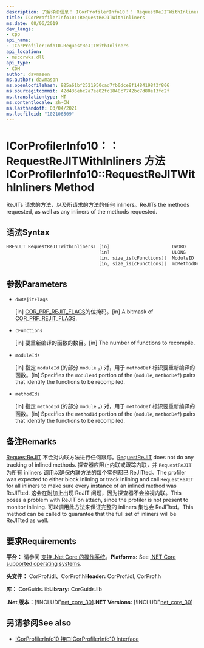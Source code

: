 ```yaml
---
description: 了解详细信息： ICorProfilerInfo10：： RequestReJITWithInliners 方法
title: ICorProfilerInfo10::RequestReJITWithInliners
ms.date: 08/06/2019
dev_langs:
- cpp
api_name:
- ICorProfilerInfo10.RequestReJITWithInliners
api_location:
- mscorwks.dll
api_type:
- COM
author: davmason
ms.author: davmason
ms.openlocfilehash: 925a61bf2521950cad7fb0dce8f1484198f3f806
ms.sourcegitcommit: 42d436ebc2a7ee02fc1848c7742bc7d80e13fc2f
ms.translationtype: MT
ms.contentlocale: zh-CN
ms.lasthandoff: 03/04/2021
ms.locfileid: "102106509"
---
```

# <a name="icorprofilerinfo10requestrejitwithinliners-method"></a><span data-ttu-id="a30a5-103">ICorProfilerInfo10：： RequestReJITWithInliners 方法</span><span class="sxs-lookup"><span data-stu-id="a30a5-103">ICorProfilerInfo10::RequestReJITWithInliners Method</span></span>

<span data-ttu-id="a30a5-104">ReJITs 请求的方法，以及所请求的方法的任何 inliners。</span><span class="sxs-lookup"><span data-stu-id="a30a5-104">ReJITs the methods requested, as well as any inliners of the methods requested.</span></span>

## <a name="syntax"></a><span data-ttu-id="a30a5-105">语法</span><span class="sxs-lookup"><span data-stu-id="a30a5-105">Syntax</span></span>

```cpp
HRESULT RequestReJITWithInliners( [in]                       DWORD       dwRejitFlags,
                                  [in]                       ULONG       cFunctions,
                                  [in, size_is(cFunctions)]  ModuleID    moduleIds[],
                                  [in, size_is(cFunctions)]  mdMethodDef methodIds[]);
```

## <a name="parameters"></a><span data-ttu-id="a30a5-106">参数</span><span class="sxs-lookup"><span data-stu-id="a30a5-106">Parameters</span></span>

- `dwRejitFlags`

  <span data-ttu-id="a30a5-107">\[in] [COR_PRF_REJIT_FLAGS](cor-prf-rejit-flags-enumeration.md)的位掩码。</span><span class="sxs-lookup"><span data-stu-id="a30a5-107">\[in] A bitmask of [COR_PRF_REJIT_FLAGS](cor-prf-rejit-flags-enumeration.md).</span></span>

- `cFunctions`

  <span data-ttu-id="a30a5-108">\[in] 要重新编译的函数的数目。</span><span class="sxs-lookup"><span data-stu-id="a30a5-108">\[in] The number of functions to recompile.</span></span>

- `moduleIds`

  <span data-ttu-id="a30a5-109">\[in] 指定 `moduleId` (的部分 `module` ，) 对，用于 `methodDef` 标识要重新编译的函数。</span><span class="sxs-lookup"><span data-stu-id="a30a5-109">\[in] Specifies the `moduleId` portion of the (`module`, `methodDef`) pairs that identify the functions to be recompiled.</span></span>

- `methodIds`

  <span data-ttu-id="a30a5-110">\[in] 指定 `methodId` (的部分 `module` ，) 对，用于 `methodDef` 标识要重新编译的函数。</span><span class="sxs-lookup"><span data-stu-id="a30a5-110">\[in] Specifies the `methodId` portion of the (`module`, `methodDef`) pairs that identify the functions to be recompiled.</span></span>

## <a name="remarks"></a><span data-ttu-id="a30a5-111">备注</span><span class="sxs-lookup"><span data-stu-id="a30a5-111">Remarks</span></span>

<span data-ttu-id="a30a5-112">[RequestReJIT](icorprofilerinfo4-requestrejit-method.md) 不会对内联方法进行任何跟踪。</span><span class="sxs-lookup"><span data-stu-id="a30a5-112">[RequestReJIT](icorprofilerinfo4-requestrejit-method.md) does not do any tracking of inlined methods.</span></span> <span data-ttu-id="a30a5-113">探查器应阻止内联或跟踪内联，并 `RequestReJIT` 为所有 inliners 调用以确保内联方法的每个实例都已 ReJITted。</span><span class="sxs-lookup"><span data-stu-id="a30a5-113">The profiler was expected to either block inlining or track inlining and call `RequestReJIT` for all inliners to make sure every instance of an inlined method was ReJITted.</span></span> <span data-ttu-id="a30a5-114">这会在附加上出现 ReJIT 问题，因为探查器不会监视内联。</span><span class="sxs-lookup"><span data-stu-id="a30a5-114">This poses a problem with ReJIT on attach, since the profiler is not present to monitor inlining.</span></span> <span data-ttu-id="a30a5-115">可以调用此方法来保证完整的 inliners 集也会 ReJITted。</span><span class="sxs-lookup"><span data-stu-id="a30a5-115">This method can be called to guarantee that the full set of inliners will be ReJITted as well.</span></span>

## <a name="requirements"></a><span data-ttu-id="a30a5-116">要求</span><span class="sxs-lookup"><span data-stu-id="a30a5-116">Requirements</span></span>

<span data-ttu-id="a30a5-117">**平台：** 请参阅 [支持 .Net Core 的操作系统](../../../core/install/windows.md?pivots=os-windows)。</span><span class="sxs-lookup"><span data-stu-id="a30a5-117">**Platforms:** See [.NET Core supported operating systems](../../../core/install/windows.md?pivots=os-windows).</span></span>

<span data-ttu-id="a30a5-118">**头文件：** CorProf.idl、CorProf.h</span><span class="sxs-lookup"><span data-stu-id="a30a5-118">**Header:** CorProf.idl, CorProf.h</span></span>

<span data-ttu-id="a30a5-119">**库：** CorGuids.lib</span><span class="sxs-lookup"><span data-stu-id="a30a5-119">**Library:** CorGuids.lib</span></span>

<span data-ttu-id="a30a5-120">**.Net 版本：**[!INCLUDE[net_core_30](../../../../includes/net-core-30-md.md)]</span><span class="sxs-lookup"><span data-stu-id="a30a5-120">**.NET Versions:** [!INCLUDE[net_core_30](../../../../includes/net-core-30-md.md)]</span></span>

## <a name="see-also"></a><span data-ttu-id="a30a5-121">另请参阅</span><span class="sxs-lookup"><span data-stu-id="a30a5-121">See also</span></span>

- [<span data-ttu-id="a30a5-122">ICorProfilerInfo10 接口</span><span class="sxs-lookup"><span data-stu-id="a30a5-122">ICorProfilerInfo10 Interface</span></span>](icorprofilerinfo10-interface.md)
